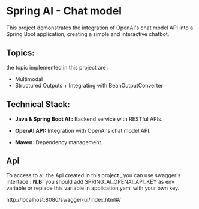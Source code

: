 # Spring AI - Chat model 
This project demonstrates the integration of OpenAI's chat model API into a Spring Boot application, creating a simple and interactive chatbot.

## Topics:
the topic implemented in this project are : 
- Multimodal
- Structured Outputs + Integrating with BeanOutputConverter

## Technical Stack:

- **Java & Spring Boot AI :** Backend service with RESTful APIs.

- **OpenAI API:** Integration with OpenAI's chat model API.

- **Maven:** Dependency management.

## Api 
To access to all the Api created in this project , you can use swagger's interface :
**N.B:** you should add SPRING_AI_OPENAI_API_KEY as env variable or replace this variable in application.yaml with your own key.

http://localhost:8080/swagger-ui/index.html#/